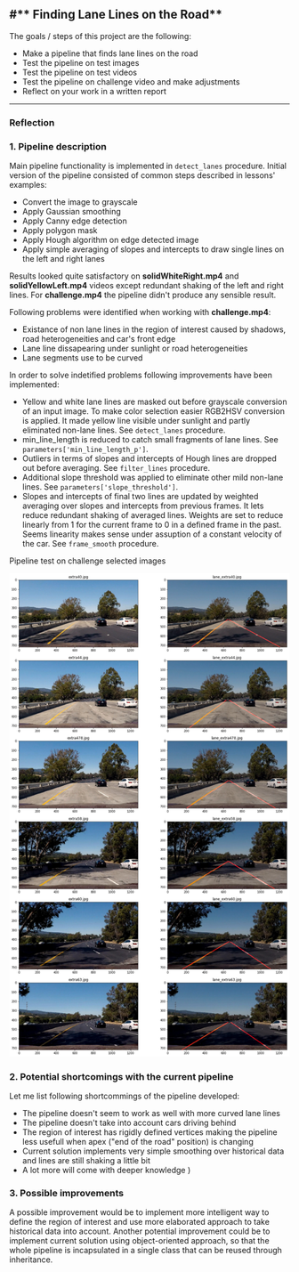 #** Finding Lane Lines on the Road** 
---
The goals / steps of this project are the following:
* Make a pipeline that finds lane lines on the road
* Test the pipeline on test images
* Test the pipeline on test videos
* Test the pipeline on challenge video and make adjustments
* Reflect on your work in a written report


[//]: # (Image References)

[image1]: ./examples/grayscale.jpg "Grayscale"

---

### Reflection

### 1. Pipeline description

Main pipeline functionality is implemented in ```detect_lanes``` procedure.
Initial version of the pipeline consisted of common steps described in lessons' examples:

* Convert the image to grayscale
* Apply Gaussian smoothing
* Apply Canny edge detection
* Apply polygon mask
* Apply Hough algorithm on edge detected image
* Apply simple averaging of slopes and intercepts to draw single lines on the left and right lanes

Results looked quite satisfactory on **solidWhiteRight.mp4** and **solidYellowLeft.mp4** videos except redundant
shaking of the left and right lines. For **challenge.mp4** the pipeline didn't produce any sensible result.

Following problems were identified when working with **challenge.mp4**:

* Existance of non lane lines in the region of interest caused by shadows, road heterogeneities and car's front edge 
* Lane line dissapearing under sunlight or road heterogeneities
* Lane segments use to be curved  

In order to solve indetified problems following improvements have been implemented:

* Yellow and white lane lines are masked out before grayscale conversion of an input image. To make color selection easier RGB2HSV conversion is applied. It made yellow line visible under sunlight and partly eliminated non-lane lines. See ```detect_lanes``` procedure. 
* min_line_length is reduced to catch small fragments of lane lines. See ```parameters['min_line_length_p']```.
* Outliers in terms of slopes and intercepts of Hough lines are dropped out before averaging. See ```filter_lines``` procedure.
* Additional slope threshold was applied to eliminate other mild non-lane lines. See ```parameters['slope_threshold']```. 
* Slopes and intercepts of final two lines are updated by weighted averaging over slopes and intercepts from previous frames. It lets reduce redundant shaking of averaged lines. Weights are set to reduce linearly from 1 for the current frame to 0 in a defined frame in the past. Seems linearity makes sense under assuption of a constant velocity of the car. See ```frame_smooth``` procedure. 

Pipeline test on challenge selected images

![Image 1](callenge_test_image.png "Pipeline test on challenge selected images")

### 2. Potential shortcomings with the current pipeline

Let me list following shortcommings of the pipeline developed:

* The pipeline doesn't seem to work as well with more curved lane lines
* The pipeline doesn't take into account cars driving behind
* The region of interest has rigidly defined vertices making the pipeline less usefull when apex ("end of the road" position) is changing 
* Current solution implements very simple smoothing over historical data and lines are still shaking a little bit
* A lot more will come with deeper knowledge )

### 3. Possible improvements

A possible improvement would be to implement more intelligent way to define the region of interest and use more elaborated approach to take historical data into account. Another potential improvement could be to implement current solution using object-oriented approach, so that the whole pipeline is incapsulated in a single class that can be reused through inheritance.
